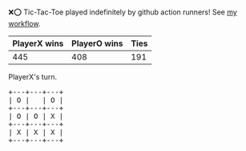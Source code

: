 :x::o: Tic-Tac-Toe played indefinitely by github action runners! See [my workflow](.github/workflows/play.yaml).

|PlayerX wins|PlayerO wins|Ties|
|-|-|-|
|445|408|191|

PlayerX's turn.

<pre>
+---+---+---+
| O |   | O |
+---+---+---+
| O | O | X |
+---+---+---+
| X | X | X |
+---+---+---+
</pre>